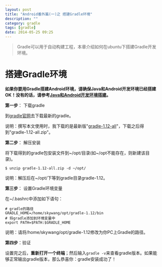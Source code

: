 ```yaml
---
layout: post
title: "Android番外篇(一)之 搭建Gradle环境"
description: ""
category: gradle
tags: [gradle]
date: 2014-05-25 09:25
---
```


> Gradle可以用于自动构建工程，本章介绍如何在ubuntu下搭建Gradle开发环境。


<a name="anchor3"></a>
# 搭建Gradle环境

**如果你要用Gradle搭建Android环境，请确保Java和Android开发环境已经搭建OK！没有的话，请参考[Java和Android开发环境搭建][link_setup_android_java]。**

**第一步**： 下载gradle

到[gradle官网](http://www.gradle.org/downloads)去下载最新的gradle。  

说明：撰写本文使用时，我下载的是最新版"[gradle-1.12-all](https://services.gradle.org/distributions/gradle-1.12-all.zip)"，下载之后得到"gradle-1.12-all.zip"。



**第二步**： 解压安装

将下载得到的gradle包安装文件到~/opt/目录(如~/opt不能存在，则新建该目录)。

    $ unzip gradle-1.12-all.zip -d ~/opt/

说明：解压后在~/opt/下等到gradle目录gradle-1.12。



**第三步**： 设置Gradle环境变量

在~/.bashrc中添加如下语句：

    # gradle的路径
    GRADLE_HOME=/home/skywang/opt/gradle-1.12/bin
    # 将gradle添加到环境变量中
    export PATH=$PATH:$GRADLE_HOME

说明：请将/home/skywang/opt/gradle-1.12修改为你PC上Gradle的路径。



**第四步**：验证

设置完之后，**重新打开一个终端**；然后输入`gradle -v`来查看gradle版本。如果能够正常输出gradle版本，那么恭喜你：gradle安装成功了！




[link_setup_android_java]: /2014/05/26/BuildYourFirstApp/
